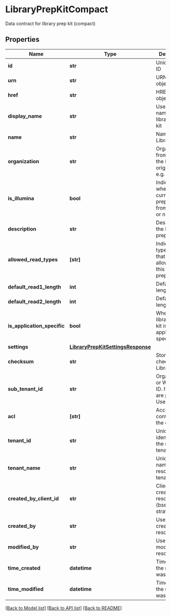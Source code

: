 # LibraryPrepKitCompact

Data contract for library prep kit (compact)

## Properties
Name | Type | Description | Notes
------------ | ------------- | ------------- | -------------
**id** | **str** | Unique object ID | [optional] 
**urn** | **str** | URN of the object | [optional] 
**href** | **str** | HREF to the object | [optional] 
**display_name** | **str** | User-friendly name of the library prep kit | [optional] 
**name** | **str** | Name of the LibraryPrepKit | [optional] 
**organization** | **str** | Organization from which the kit originated, e.g. illumina | [optional] 
**is_illumina** | **bool** | Indicate whether the current library prep kit is from illumina or not. | [optional] 
**description** | **str** | Description of the library prep kit | [optional] 
**allowed_read_types** | **[str]** | Indicates the types of reads that are allowed for this library prep kit | [optional] 
**default_read1_length** | **int** | Default read 1 length | [optional] 
**default_read2_length** | **int** | Default read 2 length | [optional] 
**is_application_specific** | **bool** | Whether the library prep kit is application specific | [optional] 
**settings** | [**LibraryPrepKitSettingsResponse**](LibraryPrepKitSettingsResponse.md) |  | [optional] 
**checksum** | **str** | Stores the checksum of LibraryPrepKit | [optional] 
**sub_tenant_id** | **str** | Organizational or Workgroup ID. If neither are present, User ID. | [optional] 
**acl** | **[str]** | Access control list of the object | [optional] 
**tenant_id** | **str** | Unique identifier for the resource tenant | [optional] 
**tenant_name** | **str** | Unique tenant name for the resource tenant | [optional] 
**created_by_client_id** | **str** | ClientId that created the resource (bssh, stratus...) | [optional] 
**created_by** | **str** | User that created the resource | [optional] 
**modified_by** | **str** | User that last modified the resource | [optional] 
**time_created** | **datetime** | Time (in UTC) the resource was created | [optional] 
**time_modified** | **datetime** | Time (in UTC) the resource was modified | [optional] 

[[Back to Model list]](../README.md#documentation-for-models) [[Back to API list]](../README.md#documentation-for-api-endpoints) [[Back to README]](../README.md)


